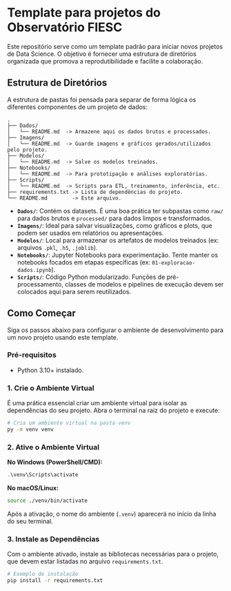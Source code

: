 # Template para projetos do Observatório FIESC

Este repositório serve como um template padrão para iniciar novos projetos de Data Science. O objetivo é fornecer uma estrutura de diretórios organizada que promova a reprodutibilidade e facilite a colaboração.

## Estrutura de Diretórios

A estrutura de pastas foi pensada para separar de forma lógica os diferentes componentes de um projeto de dados:

```
.
├── Dados/
│   └── README.md  -> Armazene aqui os dados brutos e processados.
├── Imagens/
│   └── README.md  -> Guarde imagens e gráficos gerados/utilizados pelo projeto.
├── Modelos/
│   └── README.md  -> Salve os modelos treinados.
├── Notebooks/
│   └── README.md  -> Para prototipação e análises exploratórias.
├── Scripts/
│   └── README.md  -> Scripts para ETL, treinamento, inferência, etc.
├── requirements.txt -> Lista de dependências do projeto.
└── README.md        -> Este arquivo.
```

*   **`Dados/`**: Contém os datasets. É uma boa prática ter subpastas como `raw/` para dados brutos e `processed/` para dados limpos e transformados.
*   **`Imagens/`**: Ideal para salvar visualizações, como gráficos e plots, que podem ser usados em relatórios ou apresentações.
*   **`Modelos/`**: Local para armazenar os artefatos de modelos treinados (ex: arquivos `.pkl`, `.h5`, `.joblib`).
*   **`Notebooks/`**: Jupyter Notebooks para experimentação. Tente manter os notebooks focados em etapas específicas (ex: `01-exploracao-dados.ipynb`).
*   **`Scripts/`**: Código Python modularizado. Funções de pré-processamento, classes de modelos e pipelines de execução devem ser colocados aqui para serem reutilizados.

## Como Começar

Siga os passos abaixo para configurar o ambiente de desenvolvimento para um novo projeto usando este template.

### Pré-requisitos

-   Python 3.10+ instalado.

### 1. Crie o Ambiente Virtual

É uma prática essencial criar um ambiente virtual para isolar as dependências do seu projeto. Abra o terminal na raiz do projeto e execute:

```bash
# Cria um ambiente virtual na pasta venv
py -m venv venv
```

### 2. Ative o Ambiente Virtual

**No Windows (PowerShell/CMD):**
```powershell
.\venv\Scripts\activate
```

**No macOS/Linux:**
```bash
source ./venv/bin/activate
```

Após a ativação, o nome do ambiente (`.venv`) aparecerá no início da linha do seu terminal.

### 3. Instale as Dependências

Com o ambiente ativado, instale as bibliotecas necessárias para o projeto, que devem estar listadas no arquivo `requirements.txt`.

```bash
# Exemplo de instalação
pip install -r requirements.txt
```
